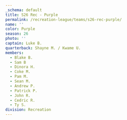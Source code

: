 ```yaml
---
_schema: default
title: S26 Rec - Purple
permalink: /recreation-league/teams/s26-rec-purple/
name: ''
color: Purple
season: 26
photo: ''
captain: Luke B.
quarterback: Shayne M. / Kwame U.
members:
  - Blake B.
  - Sam B
  - Dinora H.
  - Coke M.
  - Pam M.
  - Sean M.
  - Andrew P.
  - Patrick P.
  - John R.
  - Cedric R.
  - Ty S.
division: Recreation
---
```


